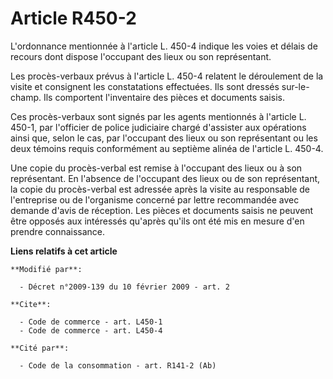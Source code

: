 # Article R450-2

L'ordonnance mentionnée à l'article L. 450-4 indique les voies et délais de recours dont dispose l'occupant des lieux ou son
représentant. 

Les procès-verbaux prévus à l'article L. 450-4 relatent le déroulement de la visite et consignent les constatations
effectuées. Ils sont dressés sur-le-champ. Ils comportent l'inventaire des pièces et documents saisis. 

Ces procès-verbaux sont signés par les agents mentionnés à l'article L. 450-1, par l'officier de police judiciaire chargé
d'assister aux opérations ainsi que, selon le cas, par l'occupant des lieux ou son représentant ou les deux témoins requis
conformément au septième alinéa de l'article L. 450-4. 

Une copie du procès-verbal est remise à l'occupant des lieux ou à son représentant. En l'absence de l'occupant des lieux ou
de son représentant, la copie du procès-verbal est adressée après la visite au responsable de l'entreprise ou de l'organisme
concerné par lettre recommandée avec demande d'avis de réception. Les pièces et documents saisis ne peuvent être opposés aux
intéressés qu'après qu'ils ont été mis en mesure d'en prendre connaissance.

**Liens relatifs à cet article**

	**Modifié par**:

	  - Décret n°2009-139 du 10 février 2009 - art. 2

	**Cite**:

	  - Code de commerce - art. L450-1
	  - Code de commerce - art. L450-4

	**Cité par**:

	  - Code de la consommation - art. R141-2 (Ab)
